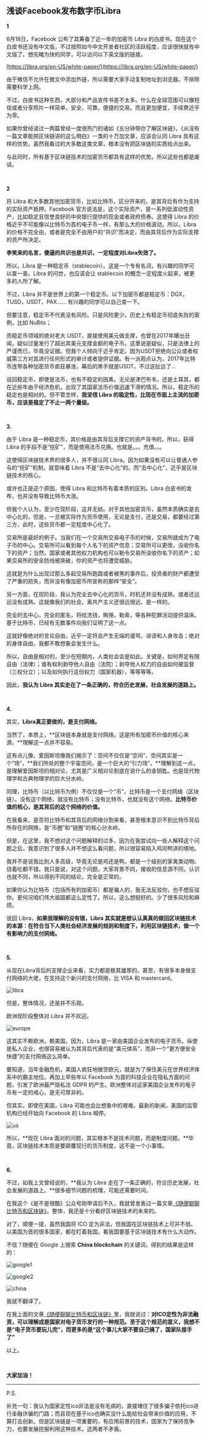 ## 浅谈Facebook发布数字币Libra

**1**

6月18日，Facebook 公布了其筹备了近一年的加密币 Libra 的白皮书。现在这个白皮书还没有中文版，不过按照如今中文开发者社区的活跃程度，应该很快就有中文版了。想先睹为快的同学，可以访问以下英文版的链接。

[https://libra.org/en-US/white-paper/](https://libra.org/en-US/white-paper/)

由于微信不允许在推文中添加外链，所以需要大家手动复制地址到浏览器。不排除需要科学上网。

不过，白皮书这种东西，大部分和产品宣传书差不太多。什么在全球范围可以像短信或者分享照片一样简单，安全，可靠，便捷的交易。而且更加便宜，手续费近乎为零。

如果你曾经读过一两篇曾经一度很热门的诸如《五分钟带你了解区块链》，《从没有一篇文章能把区块链讲的这么明白》一类的十万加文章，应该会认同 Libra 具有这样的优势。虽然我看过的大多数这类文章，根本没有把区块链的实质给点出来。

与此同时，所有基于区块链技术的加密货币都具有这样的优势。所以这些也都是废话。

<br/>

**2**

将 Libra 和大多数其他加密货币，比如比特币，区分开来的，是其背后有作为支持的实际资产抵押。Facebook 官方说法是，这个实际资产，是一系列低波动性资产，比如稳定且信誉良好的中央银行提供的现金或者政府债券。这使得 Libra 的价格近乎不可能像以比特币为首的电子币一样，有那么大的价格波动。所以，Libra 的价格不完全由，或者是完全不由用户的“共识”而决定，而由其背后作为实际支撑的资产所决定。

**李笑来的名言，傻逼的共识也是共识，一定程度对Libra失效了。**

所以，Libra 是一种稳定币（stablecoin）。这是一个专有名词，有兴趣的同学可以查一查。Libra 的问世，也应该会让 stablecoin 的概念一定程度火起来，被更多的人所了解。

不过，Libra 并不是世界上的第一个稳定币。以下加密币都是稳定币：DGX，TUSD，USDT，PAX...... 有兴趣的同学可以自己查一下。

但要注意，稳定币不代表没有风险。只是风险更少。历史上有稳定币彻底失败的案例，比如 NuBits；

而稳定币领域的绝对老大 USDT，直接使用美元做支撑，也曾在2017年曝出丑闻，疑似过量发行了超出其美元支撑金额的电子币。这里说是疑似，只是法律上的严谨而已，毕竟没证据。但我个人倾向于近乎肯定。因为USDT拒绝向公众或者权威第三方对其进行任何形式的审计或者提供证据。有一派观点认为，2017年比特币连带各种加密货币疯狂暴涨，幕后的黑手就是USDT。不过这扯远了...

说回稳定币，即使是法币，也有不稳定的因素。无论是津巴布韦，还是土耳其，都在近些年由于经济危机，出现了其国家法币价值迅速下滑的情况。所以，稳定币的稳定也是相对的。但不管怎样，**我坚信 Libra 的稳定性，比现在市面上主流的加密币，应该是稳定了不止一两个量级。**

<br/>

**3.**

由于 Libra 是一种稳定币，其价格是由其背后支撑它的资产背书的。所以，获得 Libra 的手段不是“挖矿”，而是使用法币兑换。也就是。。。充值。。。

这使得区块链技术界的很多人，并不很认同 Libra。因为如果没有可以让普通人参与的“挖矿”机制，就意味着 Libra 不是“去中心化”的。而“去中心化”，近乎是区块链技术的核心。

或许也正是这个原因，使得 Libra 和比特币有着本质的区别。Libra 白皮书的发布，也并没有导致比特币大涨。

但我个人认为，至少在现阶段，这并无妨。对于其他加密货币，虽然本质确实是去中心化的，但是，一旦被实际作为货币使用，无论是支付，还是交易，都要经过第三方，此时，这些货币都一定程度中心化了。

交易所是最好的例子。当我们在一个交易所交易电子币的时候，交易所就成为了电子币的中心。交易所可以看到每个人名下的资产信息；交易所可以更改，没收你名下的资产；当然，国家或者其他权力机构也可以勒令交易所没收你名下的资产；如果交易所的安全防线被突破，你的资产也将遭受威胁。

这就是为什么出现过那么多起交易所跑路或者被黑的事件后，投资者的财产都遭受了严重的损失，而并没有像加密币所宣称的那样“安全”。

另一方面，在现阶段，我认为完全去中心化的货币，时机还并没有成熟，或者还远远没有成熟。这就像我们的社会，离共产主义还很远很远，是一样的。

完全的去中心，完全的匿名，将给洗钱，贿赂，勒索，等各种犯罪活动提供温床。基于比特币，已经有无数事件向我们证明了这一点。

这就好像绝对的言论自由，近乎一定将会产生无端的谩骂，诽谤和人身攻击；绝对的身体自由，我都不敢想象会发生什么。

所以，自由是相对的，至少在短期内，人类社会会是如此。关键是，如何界定有限自由（法律）；谁有权利剥夺他人自由（法院）；剥夺他人权力的自由如何被监督（三权分立）；以及如何执行这份权力（国家机器），等等等等。

因此，**我认为 Libra 其实走在了一条正确的，符合历史发展，社会发展的道路上。**

<br/>

**4.**

其实，**Libra真正要做的，是支付网络。**

当然了，本质上，**区块链本身就是支付网络。这是所有加密币价值的核心来源。**理解这一点并不容易。

这有点儿像，爱因斯坦像我们揭示了：空间不仅仅是“空间”，空间其实是一个“场”，**我们所处的整个宇宙空间，是一个巨大的“引力场”。**理解到这一点，是理解爱因斯坦的相对论，尤其是广义相对论到底在说什么的金钥匙。也是现代物理学和古典物理学的巨大分水岭。

同理，比特币（以比特币为例）不仅仅是一个“币”，比特币是一个支付网络（区块链）。没有这个网络，就没有比特币；没有比特币，也就没有这个网络。**比特币价值的核心，是其背后的这个网络的价值。**

在我看来，是否将比特币和其背后的网络分割来看，甚至根本意识不到比特币背后所存在的网络，是“币圈”和“链圈”的核心分水岭。

但是，在这里，我不想对这个问题解释的过多，因为在我尝试向一些人解释这个问题之后，我意识到了很多人并不想这么看问题，所以很容易陷入鸡同鸭讲的境地。

我并不是说我比别人多高级，毕竟无论是鸡还是鸭，都是一个级别的家禽类动物。烧着吃都不错。我只是说，对这个问题，大家背景不同，接收的信息源不同，认识也就不同，所以得到不同的结论，完全是正常的。

如果你认为比特币（包括所有的加密币）都是骗人的，我无法反驳你，也不想反驳你。更何况咱们伟大祖国都这么定性了。所以，这么想挺好的。少了很多风险和麻烦。

说回 Libra，**如果我理解的没有错，Libra 其实就是想认认真真的做回区块链技术的本源：在符合当下人类社会经济发展的规则和制度下，利用区块链技术，做一个有影响力的支付网络。**

<br/>

**5.**

从现在Libra背后的支撑企业来看，实力都是极其雄厚的。甚至，有很多本身做支付网络的大佬，在支持这个新兴的支付网络，比 VISA 和 mastercard。

![libra](libra.png)

但是，整体情况，还是并不乐观。

欧洲现阶段整体对 Libra 并不欢迎。

![europe](europe.png)

这其实不赖欧洲，赖美国。因为，Libra 是一家由美国企业发布的电子货币。纵使是私人企业，也很容易被认为其背后代表的是“美元体系”，而非一个“更方便安全快捷”的支付网络这么简单。

要知道，当年金融危机，美国人疯狂地做空欧元，就是为了保住美元在世界经济体系中的霸主地位。再加上早些年以 Facebook 为首的科技企业在隐私方面的问题，引发了欧洲最严隐私法 GDPR 的产生。欧洲整体对这家美国企业发布的电子币有一定的戒心，是无可厚非的。

但其实，即使在美国，Libra 可能也会比想象中的艰难。最新的新闻，美国的监管机构已经开始向 Facebook 的 Libra 喊停。

![us](us.png)

所以，**现在 Libra 面对的问题，其实根本不是技术问题，而是制度问题。**毕竟，区块链技术本质是要颠覆现行的货币制度，这不是一个小事情。

<br/>

**6.**

不过，如我上文曾经说的，**我认为 Libra 走在了一条正确的，符合历史发展，社会发展的道路上。**很多细节问题的梳理，可能还需要时间。

在我这个《是不是很酷》公众号刚申请后不久，我就曾发表过一篇文章[《随便聊聊比特币和区块链》](../../2018/2018-01-30/)。整体，我还是十分看好区块链技术的未来的。

对了，顺便一提，虽然我国将 ICO 定为非法，但我国在区块链技术上可并不弱。以美国为首的很多国家，都在盯着我国，看我国要基于区块链技术有什么大动作。

不信？随便在 Google 上搜索 **China blockchain** 的关键词，得到的结果是这样的：

![google1](google1.png)

![google2](google2.png)

![china](china.png)

我就不翻译了。

在我上面的文章[《随便聊聊比特币和区块链》](../../2018/2018-01-30/)里，我就说过：**对ICO定性为非法融资，可以理解成是国家对电子货币发行的一种规范。至于这个规范的意义，我想不是“电子货币要玩儿完”，而更多的是“这个事儿大家不要自己搞了，国家队接手了”**

以上。

<br/>

**大家加油！**

---

P.S. 

补充一句：我认为国家定性ico非法是没有毛病的，直接堵住了很多骗子依托ico进行金融诈骗的门路；而且现在基于ico也确实没什么能给社会带来价值的应用，不算打击创新。但是区块链是一项重要的，有应用前景的技术，国家为了保持竞争力，也要发展挖掘利用这种技术。这两者不矛盾。
